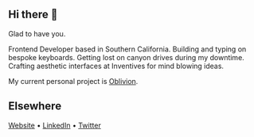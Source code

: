 ## Hi there 🤙

Glad to have you.

Frontend Developer based in Southern California. Building and typing on bespoke keyboards. Getting lost on canyon drives during my downtime. Crafting aesthetic interfaces at Inventives for mind blowing ideas. 

My current personal project is [Oblivion](https://www.oblivion.studio/).

## Elsewhere
  
[Website](https://rajbir.io) • [LinkedIn](https://www.linkedin.com/in/rajbirjohar/) • [Twitter](https://twitter.com/RajbirJohar)
